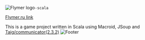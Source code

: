 ![Flymer logo](http://flymer.ru/img/logo/logo.png "Flymer logo")``-scala``

[Flymer.ru link](http://flymer.ru)

This is a game project written in Scala using Macroid, JSoup and [Taig/communicator(2.3.2)](https://github.com/Taig/Communicator/tree/2.3.2)
![Footer](http://flymer.ru/img/footer.png "Footer")
